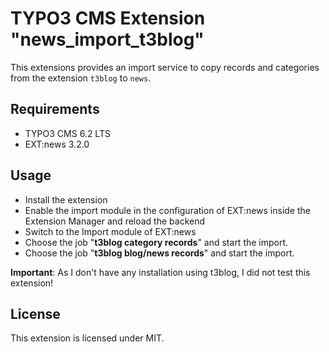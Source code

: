 # TYPO3 CMS Extension "news_import_t3blog"

This extensions provides an import service to copy records and categories from the extension ``t3blog`` to ``news``.

## Requirements

- TYPO3 CMS 6.2 LTS
- EXT:news 3.2.0

## Usage

- Install the extension
- Enable the import module in the configuration of EXT:news inside the Extension Manager and reload the backend
- Switch to the Import module of EXT:news
- Choose the job "**t3blog category records**" and start the import.
- Choose the job "**t3blog blog/news records**" and start the import.

**Important**: As I don't have any installation using t3blog, I did not test this extension!

## License

This extension is licensed under MIT.